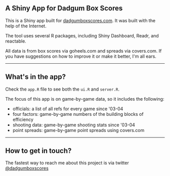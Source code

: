 ## A Shiny App for Dadgum Box Scores

This is a Shiny app built for [dadgumboxscores.com](https://dadgumboxscores.com). It was built with the help of the Internet. 

The tool uses several R packages, including Shiny Dashboard, Readr, and reactable. 

All data is from box scores via goheels.com and spreads via covers.com. If you have suggestions on how to improve it or make it better, I'm all ears.

--------  
  
  
## What's in the app? 

Check the `app.R` file to see both the `ui.R` and `server.R`. 

The focus of this app is on game-by-game data, so it includes the following: 

- officials: a list of all refs for every game since '03-04
- four factors: game-by-game numbers of the building blocks of efficiency
- shooting data: game-by-game shooting stats since '03-04
- point spreads: game-by-game point spreads using covers.com

      
--------  

## How to get in touch?

The fastest way to reach me about this project is via twitter [@dadgumboxscores](https://twitter.com/dadgumboxscores)
